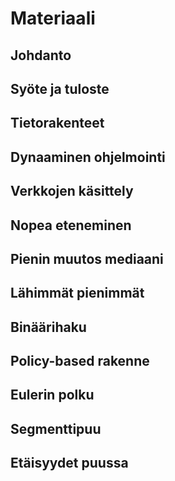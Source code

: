 # Materiaali

## Johdanto

## Syöte ja tuloste

## Tietorakenteet

## Dynaaminen ohjelmointi

## Verkkojen käsittely

## Nopea eteneminen

## Pienin muutos mediaani

## Lähimmät pienimmät

## Binäärihaku

## Policy-based rakenne

## Eulerin polku

## Segmenttipuu

## Etäisyydet puussa
